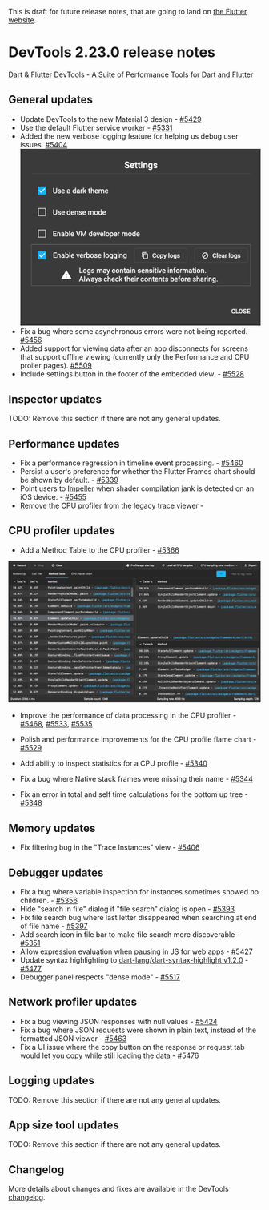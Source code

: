 This is draft for future release notes, that are going to land on
[the Flutter website](https://docs.flutter.dev/development/tools/devtools/release-notes).

# DevTools 2.23.0 release notes

Dart & Flutter DevTools - A Suite of Performance Tools for Dart and Flutter

## General updates
* Update DevTools to the new Material 3 design - [#5429](https://github.com/flutter/devtools/pull/5429)
* Use the default Flutter service worker - [#5331](https://github.com/flutter/devtools/pull/5331)
* Added the new verbose logging feature for helping us debug user issues. [#5404](https://github.com/flutter/devtools/pull/5404)
    ![verbose logging](images/verbose-logging.png "verbose_logging")
* Fix a bug where some asynchronous errors were not being reported. [#5456](https://github.com/flutter/devtools/pull/5456)
* Added support for viewing data after an app disconnects for screens that
support offline viewing (currently only the Performance and CPU proiler pages).
[#5509](https://github.com/flutter/devtools/pull/5509)
* Include settings button in the footer of the embedded view. - [#5528](https://github.com/flutter/devtools/pull/5528)

## Inspector updates
TODO: Remove this section if there are not any general updates.

## Performance updates
* Fix a performance regression in timeline event processing. - [#5460](https://github.com/flutter/devtools/pull/5460)
* Persist a user's preference for whether the Flutter Frames chart should be shown by default. - [#5339](https://github.com/flutter/devtools/pull/5339)
* Point users to [Impeller](https://github.com/flutter/flutter/wiki/Impeller) when shader compilation
jank is detected on an iOS device. - [#5455](https://github.com/flutter/devtools/pull/5455)
* Remove the CPU profiler from the legacy trace viewer - []()

## CPU profiler updates
* Add a Method Table to the CPU profiler - [#5366](https://github.com/flutter/devtools/pull/5366)

![method table](images/image1.png "method_table")

* Improve the performance of data processing in the CPU profiler - [#5468](https://github.com/flutter/devtools/pull/5468), [#5533](https://github.com/flutter/devtools/pull/5533), [#5535](https://github.com/flutter/devtools/pull/5535)
* Polish and performance improvements for the CPU profile flame chart - [#5529](https://github.com/flutter/devtools/pull/5529)

* Add ability to inspect statistics for a CPU profile - [#5340](https://github.com/flutter/devtools/pull/5340)
* Fix a bug where Native stack frames were missing their name - [#5344](https://github.com/flutter/devtools/pull/5344)
* Fix an error in total and self time calculations for the bottom up tree - [#5348](https://github.com/flutter/devtools/pull/5348)

## Memory updates
* Fix filtering bug in the "Trace Instances" view - [#5406](https://github.com/flutter/devtools/pull/5406)

## Debugger updates
* Fix a bug where variable inspection for instances sometimes showed no children. - [#5356](https://github.com/flutter/devtools/pull/5356)
* Hide "search in file" dialog if "file search" dialog is open - [#5393](https://github.com/flutter/devtools/pull/5393)
* Fix file search bug where last letter disappeared when searching at end of file name - [#5397](https://github.com/flutter/devtools/pull/5397)
* Add search icon in file bar to make file search more discoverable - [#5351](https://github.com/flutter/devtools/issues/5351)
* Allow expression evaluation when pausing in JS for web apps - [#5427](https://github.com/flutter/devtools/pull/5427)
* Update syntax highlighting to [dart-lang/dart-syntax-highlight v1.2.0](https://github.com/dart-lang/dart-syntax-highlight/blob/master/CHANGELOG.md#120-2023-01-30) - [#5477](https://github.com/flutter/devtools/pull/5477)
* Debugger panel respects "dense mode" - [#5517](https://github.com/flutter/devtools/pull/5517)

## Network profiler updates
* Fix a bug viewing JSON responses with null values - [#5424](https://github.com/flutter/devtools/pull/5424)
* Fix a bug where JSON requests were shown in plain text, instead of the formatted JSON viewer - [#5463](https://github.com/flutter/devtools/pull/5463)
* Fix a UI issue where the copy button on the response or request tab would let you copy while still loading the data - [#5476](https://github.com/flutter/devtools/pull/5476)

## Logging updates
TODO: Remove this section if there are not any general updates.

## App size tool updates
TODO: Remove this section if there are not any general updates.

## Changelog
More details about changes and fixes are available in the DevTools
[changelog](https://github.com/flutter/devtools/blob/master/CHANGELOG.md).
